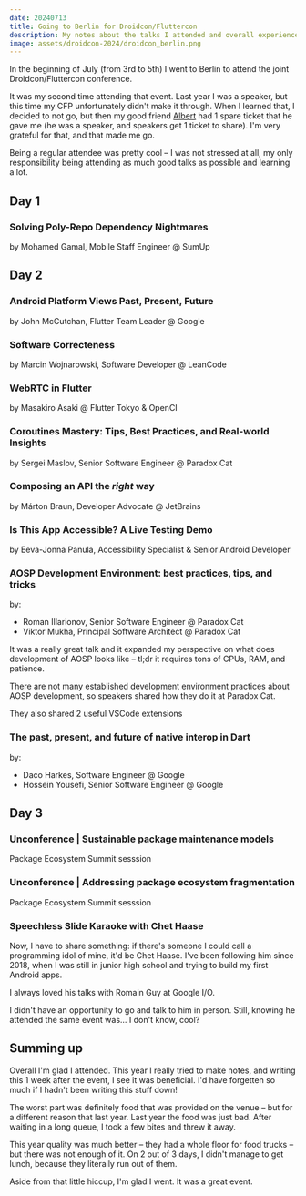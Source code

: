 ```yaml
---
date: 20240713
title: Going to Berlin for Droidcon/Fluttercon
description: My notes about the talks I attended and overall experiences.
image: assets/droidcon-2024/droidcon_berlin.png
---
```


In the beginning of July (from 3rd to 5th) I went to Berlin to attend the joint
Droidcon/Fluttercon conference.

It was my second time attending that event. Last year I was a speaker, but this
time my CFP unfortunately didn't make it through. When I learned that, I decided
to not go, but then my good friend [Albert](https://github.com/Albert221) had 1
spare ticket that he gave me (he was a speaker, and speakers get 1 ticket to
share). I'm very grateful for that, and that made me go.

Being a regular attendee was pretty cool – I was not stressed at all, my only
responsibility being attending as much good talks as possible and learning a
lot.

## Day 1

### Solving Poly-Repo Dependency Nightmares

by Mohamed Gamal, Mobile Staff Engineer @ SumUp

## Day 2

### Android Platform Views Past, Present, Future

by John McCutchan, Flutter Team Leader @ Google

### Software Correcteness

by Marcin Wojnarowski, Software Developer @ LeanCode

### WebRTC in Flutter

by Masakiro Asaki @ Flutter Tokyo & OpenCI

### Coroutines Mastery: Tips, Best Practices, and Real-world Insights

by Sergei Maslov, Senior Software Engineer @ Paradox Cat

### Composing an API the *right* way 

by Márton Braun, Developer Advocate @ JetBrains

### Is This App Accessible? A Live Testing Demo

by Eeva-Jonna Panula, Accessibility Specialist & Senior Android Developer

### AOSP Development Environment: best practices, tips, and tricks

by:
- Roman Illarionov, Senior Software Engineer @ Paradox Cat 
- Viktor Mukha, Principal Software Architect @ Paradox Cat

It was a really great talk and it expanded my perspective on what does
development of AOSP looks like – tl;dr it requires tons of CPUs, RAM, and
patience.

There are not many established development environment practices about AOSP
development, so speakers shared how they do it at Paradox Cat.

They also shared 2 useful VSCode extensions

### The past, present, and future of native interop in Dart

by:
- Daco Harkes, Software Engineer @ Google
- Hossein Yousefi, Senior Software Engineer @ Google

## Day 3

### Unconference | Sustainable package maintenance models

Package Ecosystem Summit sesssion

### Unconference | Addressing package ecosystem fragmentation

Package Ecosystem Summit sesssion

### Speechless Slide Karaoke with Chet Haase

Now, I have to share something: if there's someone I could call a programming
idol of mine, it'd be Chet Haase. I've been following him since 2018, when I was
still in junior high school and trying to build my first Android apps.

I always loved his talks with Romain Guy at Google I/O.

I didn't have an opportunity to go and talk to him in person. Still, knowing he
attended the same event was... I don't know, cool?

## Summing up

Overall I'm glad I attended. This year I really tried to make notes, and writing
this 1 week after the event, I see it was beneficial. I'd have forgetten so much
if I hadn't been writing this stuff down!

The worst part was definitely food that was provided on the venue – but for a
different reason that last year. Last year the food was just bad. After waiting
in a long queue, I took a few bites and threw it away.

This year quality was much better – they had a whole floor for food trucks – but
there was not enough of it. On 2 out of 3 days, I didn't manage to get lunch,
because they literally run out of them.

Aside from that little hiccup, I'm glad I went. It was a great event.
